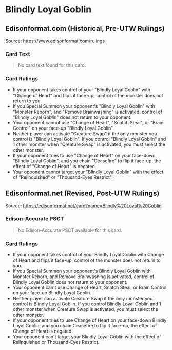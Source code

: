 # Blindly Loyal Goblin

## Edisonformat.com (Historical, Pre-UTW Rulings)

Source: https://www.edisonformat.com/rulings

### Card Text

> No card text found for this card.

### Card Rulings

*   If your opponent takes control of your "Blindly Loyal Goblin" with "Change of Heart" and flips it face-up, control of the monster does not return to you.
*   If you Special Summon your opponent's "Blindly Loyal Goblin" with "Monster Reborn", and "Remove Brainwashing" is activated, control of "Blindly Loyal Goblin" does not return to your opponent.
*   Your opponent cannot use "Change of Heart", "Snatch Steal", or "Brain Control" on your face-up "Blindly Loyal Goblin".
*   Neither player can activate "Creature Swap" if the only monster you control is "Blindly Loyal Goblin". If you control "Blindly Loyal Goblin" and 1 other monster when "Creature Swap" is activated, you must select the other monster.
*   If your opponent tries to use "Change of Heart" on your face-down "Blindly Loyal Goblin", and you chain "Ceasefire" to flip it face-up, the effect of "Change of Heart" is negated.
*   Your opponent cannot target your "Blindly Loyal Goblin" with the effect of "Relinquished" or "Thousand-Eyes Restrict".

## Edisonformat.net (Revised, Post-UTW Rulings)

Source: https://edisonformat.net/card?name=Blindly%20Loyal%20Goblin

### Edison-Accurate PSCT

> No Edison-Accurate PSCT available for this card.

### Card Rulings

*   If your opponent takes control of your Blindly Loyal Goblin with Change of Heart and flips it face-up, control of the monster does not return to you.
*   If you Special Summon your opponent's Blindly Loyal Goblin with Monster Reborn, and Remove Brainwashing is activated, control of Blindly Loyal Goblin does not return to your opponent.
*   Your opponent can't use Change of Heart, Snatch Steal, or Brain Control on your face-up Blindly Loyal Goblin.
*   Neither player can activate Creature Swap if the only monster you control is Blindly Loyal Goblin. If you control Blindly Loyal Goblin and 1 other monster when Creature Swap is activated, you must select the other monster.
*   If your opponent tries to use Change of Heart on your face-down Blindly Loyal Goblin, and you chain Ceasefire to flip it face-up, the effect of Change of Heart is negated.
*   Your opponent can't target your Blindly Loyal Goblin with the effect of Relinquished or Thousand-Eyes Restrict.
            